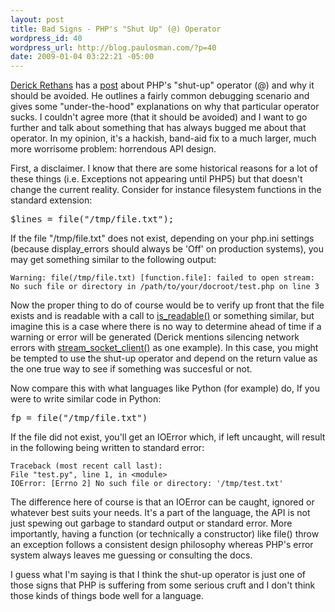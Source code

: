 ```yaml
--- 
layout: post
title: Bad Signs - PHP's "Shut Up" (@) Operator
wordpress_id: 40
wordpress_url: http://blog.paulosman.com/?p=40
date: 2009-01-04 03:22:21 -05:00
---
```

<p><a href="http://derickrethans.nl">Derick Rethans</a> has a <a href="http://derickrethans.nl/five_reasons_why_the_shutop_operator_@_should_be_avoided.php">post</a> about PHP's "shut-up" operator (@) and why it should be avoided. He outlines a fairly common debugging scenario and gives some "under-the-hood" explanations on why that particular operator sucks. I couldn't agree more (that it should be avoided) and I want to go further and talk about something that has always bugged me about that operator. In my opinion, it's a hackish, band-aid fix to a much larger, much more worrisome problem: horrendous API design.</p>

<p>First, a disclaimer. I know that there are some historical reasons for a lot of these things (i.e. Exceptions not appearing until PHP5) but that doesn't change the current reality. Consider for instance filesystem functions in the standard extension:</p>

<pre lang="php">
$lines = file("/tmp/file.txt");
</pre>

If the file "/tmp/file.txt" does not exist, depending on your php.ini settings (because display_errors should always be 'Off' on production systems), you may get something similar to the following output:

    Warning: file(/tmp/file.txt) [function.file]: failed to open stream: No such file or directory in /path/to/your/docroot/test.php on line 3


<p>Now the proper thing to do of course would be to verify up front that the file exists and is readable with a call to <a href="http://php.net/is_readable">is_readable()</a> or something similar, but imagine this is a case where there is no way to determine ahead of time if a warning or error will be generated (Derick mentions silencing network errors with <a href="http://php.net/stream_socket_client">stream_socket_client()</a> as one example). In this case, you might be tempted to use the shut-up operator and depend on the return value as the one true way to see if something was succesful or not.</p>

<p>Now compare this with what languages like Python (for example) do, If you were to write similar code in Python:</p>

<pre lang="python">
fp = file("/tmp/file.txt")
</pre>


If the file did not exist, you'll get an IOError which, if left uncaught, will result in the following being written to standard error:

    Traceback (most recent call last):
    File "test.py", line 1, in <module>
    IOError: [Errno 2] No such file or directory: '/tmp/test.txt'

<p>The difference here of course is that an IOError can be caught, ignored or whatever best suits your needs. It's a part of the language, the API is not just spewing out garbage to standard output or standard error. More importantly, having a function (or technically a constructor) like file() throw an exception follows a consistent design philosophy whereas PHP's error system always leaves me guessing or consulting the docs.</p>

<p>I guess what I'm saying is that I think the shut-up operator is just one of those signs that PHP is suffering from some serious cruft and I don't think those kinds of things bode well for a language.</p>
